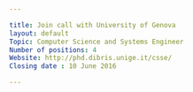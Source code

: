 ```yaml
---

title: Join call with University of Genova
layout: default
Topic: Computer Science and Systems Engineer
Number of positions: 4
Website: http://phd.dibris.unige.it/csse/
Closing date : 10 June 2016

---
```

